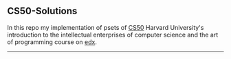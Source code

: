 ## CS50-Solutions
In this repo my implementation of psets of [CS50] Harvard University's introduction to the intellectual enterprises of computer science and the art of programming course on [edx].
****

   [CS50]: <https://www.edx.org/course/introduction-computer-science-harvardx-cs50x>
   [edx]: <https://www.edx.org>
